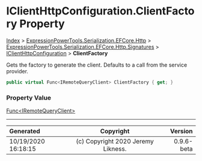 ﻿# IClientHttpConfiguration.ClientFactory Property

[Index](../index.md) > [ExpressionPowerTools.Serialization.EFCore.Http](ExpressionPowerTools.Serialization.EFCore.Http.a.md) > [ExpressionPowerTools.Serialization.EFCore.Http.Signatures](ExpressionPowerTools.Serialization.EFCore.Http.Signatures.n.md) > [IClientHttpConfiguration](ExpressionPowerTools.Serialization.EFCore.Http.Signatures.IClientHttpConfiguration.i.md) > **ClientFactory**

Gets the factory to generate the client. Defaults to a call from the service provider.

```csharp
public virtual Func<IRemoteQueryClient> ClientFactory { get; }
```

### Property Value

 [Func&lt;IRemoteQueryClient>](https://docs.microsoft.com/dotnet/api/system.func-1) 


---

| Generated | Copyright | Version |
| :-- | :-: | --: |
| 10/19/2020 16:18:15 | (c) Copyright 2020 Jeremy Likness. | 0.9.6-beta |
